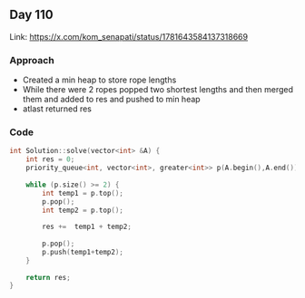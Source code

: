 ## Day 110

Link: https://x.com/kom_senapati/status/1781643584137318669

### Approach

- Created a min heap to store rope lengths
- While there were 2 ropes popped two shortest lengths and then merged them and added to res and pushed to min heap
- atlast returned res

### Code

```cpp
int Solution::solve(vector<int> &A) {
    int res = 0;  
    priority_queue<int, vector<int>, greater<int>> p(A.begin(),A.end());
   
    while (p.size() >= 2) {
        int temp1 = p.top();
        p.pop();
        int temp2 = p.top();
        
        res +=  temp1 + temp2;
        
        p.pop();
        p.push(temp1+temp2);
    }
   
    return res;     
}
```
